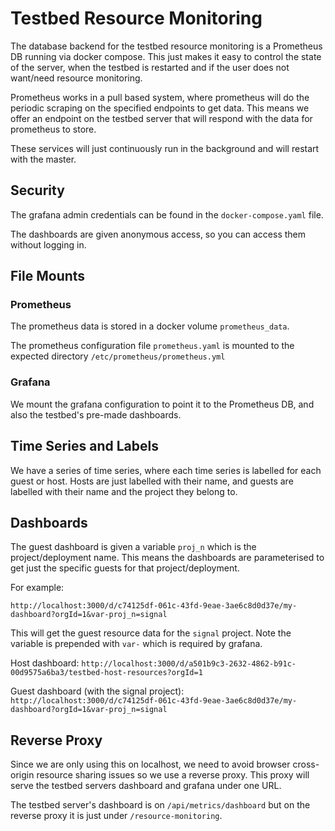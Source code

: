 # Testbed Resource Monitoring

The database backend for the testbed resource monitoring is a Prometheus DB running via docker compose.
This just makes it easy to control the state of the server, when the testbed is restarted and if the user does not want/need resource monitoring.

Prometheus works in a pull based system, where prometheus will do the periodic scraping on the specified endpoints to get data.
This means we offer an endpoint on the testbed server that will respond with the data for prometheus to store.

These services will just continuously run in the background and will restart with the master.

## Security 

The grafana admin credentials can be found in the `docker-compose.yaml` file.

The dashboards are given anonymous access, so you can access them without logging in.

## File Mounts

### Prometheus 

The prometheus data is stored in a docker volume `prometheus_data`.

The prometheus configuration file `prometheus.yaml` is mounted to the expected directory `/etc/prometheus/prometheus.yml`

### Grafana

We mount the grafana configuration to point it to the Prometheus DB, and also the testbed's pre-made dashboards.


## Time Series and Labels

We have a series of time series, where each time series is labelled for each guest or host.
Hosts are just labelled with their name, and guests are labelled with their name and the project they belong to.

## Dashboards

The guest dashboard is given a variable `proj_n` which is the project/deployment name.
This means the dashboards are parameterised to get just the specific guests for that project/deployment.

For example:

`http://localhost:3000/d/c74125df-061c-43fd-9eae-3ae6c8d0d37e/my-dashboard?orgId=1&var-proj_n=signal`

This will get the guest resource data for the `signal` project.
Note the variable is prepended with `var-` which is required by grafana.


Host dashboard: `http://localhost:3000/d/a501b9c3-2632-4862-b91c-00d9575a6ba3/testbed-host-resources?orgId=1`

Guest dashboard (with the signal project): `http://localhost:3000/d/c74125df-061c-43fd-9eae-3ae6c8d0d37e/my-dashboard?orgId=1&var-proj_n=signal`

## Reverse Proxy

Since we are only using this on localhost, we need to avoid browser cross-origin resource sharing issues so we use a reverse proxy.
This proxy will serve the testbed servers dashboard and grafana under one URL.

The testbed server's dashboard is on `/api/metrics/dashboard` but on the reverse proxy it is just under `/resource-monitoring`.
